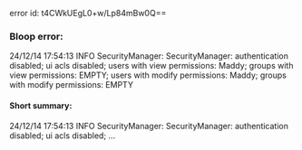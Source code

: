error id: t4CWkUEgL0+w/Lp84mBw0Q==
### Bloop error:

24/12/14 17:54:13 INFO SecurityManager: SecurityManager: authentication disabled; ui acls disabled; users with view permissions: Maddy; groups with view permissions: EMPTY; users with modify permissions: Maddy; groups with modify permissions: EMPTY
#### Short summary: 

24/12/14 17:54:13 INFO SecurityManager: SecurityManager: authentication disabled; ui acls disabled; ...